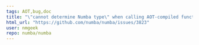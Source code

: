 ```yaml
---
tags: AOT,bug,doc
title: "\"cannot determine Numba type\" when calling AOT-compiled function from AOT-compiled function"
html_url: "https://github.com/numba/numba/issues/3823"
user: nmgeek
repo: numba/numba
---
```


